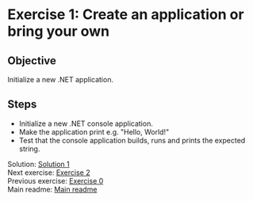 # Exercise 1: Create an application or bring your own

## Objective

Initialize a new .NET application.

## Steps

* Initialize a new .NET console application.
* Make the application print e.g. "Hello, World!"
* Test that the console application builds, runs and prints the expected string.

Solution: [Solution 1](./solutions/dot-net/1.helloworld/README.md)  
Next exercise: [Exercise 2](./exercise-2.md)  
Previous exercise: [Exercise 0](./exercise-0.md)  
Main readme: [Main readme](./README.md)  
